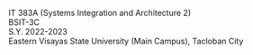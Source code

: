 IT 383A (Systems Integration and Architecture 2)  
BSIT-3C  
S.Y. 2022-2023  
Eastern Visayas State University (Main Campus), Tacloban City

